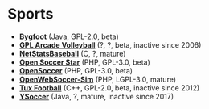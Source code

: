 [comment]: # (autogenerated content, do not edit)
# Sports

- **[Bygfoot](bygfoot.md)** (Java, GPL-2.0, beta)
- **[GPL Arcade Volleyball](gpl_arcade_volleyball.md)** (?, ?, beta, inactive since 2006)
- **[NetStatsBaseball](netstatsbaseball.md)** (C, ?, mature)
- **[Open Soccer Star](open_soccer_star.md)** (PHP, GPL-3.0, beta)
- **[OpenSoccer](open_soccer.md)** (PHP, GPL-3.0, beta)
- **[OpenWebSoccer-Sim](open_web_soccer.md)** (PHP, LGPL-3.0, mature)
- **[Tux Football](tux_football.md)** (C++, GPL-2.0, beta, inactive since 2012)
- **[YSoccer](ysoccer.md)** (Java, ?, mature, inactive since 2017)
